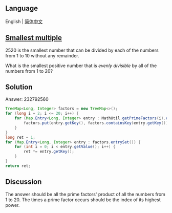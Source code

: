 ## Language

English | [简体中文](README-zh_CN.md)

## [Smallest multiple](https://projecteuler.net/problem=5)

2520 is the smallest number that can be divided by each of the numbers from 1 to 10 without any remainder.

What is the smallest positive number that is _evenly divisible_ by all of the numbers from 1 to 20?

## Solution

Answer: 232792560

```java
TreeMap<Long, Integer> factors = new TreeMap<>();
for (long i = 2; i <= 20; i++) {
	for (Map.Entry<Long, Integer> entry : MathUtil.getPrimeFactors(i).entrySet()) {
		factors.put(entry.getKey(), factors.containsKey(entry.getKey()) ? Math.max(entry.getValue(), factors.get(entry.getKey())) : entry.getValue());
	}
}
long ret = 1;
for (Map.Entry<Long, Integer> entry : factors.entrySet()) {
	for (int i = 0; i < entry.getValue(); i++) {
		ret *= entry.getKey();
	}
}
return ret;
```

## Discussion

The answer should be all the prime factors' product of all the numbers from 1 to 20. The times a prime factor occurs should be the index of its highest power.
